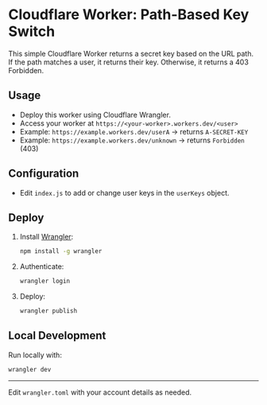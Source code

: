 # Cloudflare Worker: Path-Based Key Switch

This simple Cloudflare Worker returns a secret key based on the URL path. If the path matches a user, it returns their key. Otherwise, it returns a 403 Forbidden.

## Usage

- Deploy this worker using Cloudflare Wrangler.
- Access your worker at `https://<your-worker>.workers.dev/<user>`
- Example: `https://example.workers.dev/userA` → returns `A-SECRET-KEY`
- Example: `https://example.workers.dev/unknown` → returns `Forbidden` (403)

## Configuration

- Edit `index.js` to add or change user keys in the `userKeys` object.

## Deploy

1. Install [Wrangler](https://developers.cloudflare.com/workers/wrangler/install/):
   ```sh
   npm install -g wrangler
   ```
2. Authenticate:
   ```sh
   wrangler login
   ```
3. Deploy:
   ```sh
   wrangler publish
   ```

## Local Development

Run locally with:
```sh
wrangler dev
```

---

Edit `wrangler.toml` with your account details as needed.
